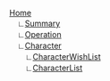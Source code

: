 [Home](https://github.com/LimeStreem/MagicalFPS/wiki)  
　∟[Summary](https://github.com/LimeStreem/MagicalFPS/wiki/Summary)  
　∟[Operation](https://github.com/LimeStreem/MagicalFPS/wiki/Operation)  
　∟[Character](https://github.com/LimeStreem/MagicalFPS/wiki/Character)  
　　∟[CharacterWishList](https://github.com/LimeStreem/MagicalFPS/wiki/CharacterWishList)  
　　∟[CharacterList](https://github.com/LimeStreem/MagicalFPS/wiki/CharacterList)  
